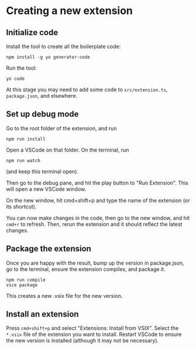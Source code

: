 # Creating a new extension

## Initialize code

Install the tool to create all the boilerplate code:
```
npm install -g yo generator-code
```

Run the tool:
```
yo code
```

At this stage you may need to add some code to `src/extension.ts`, `package.json`, and elsewhere.

## Set up debug mode

Go to the root folder of the extension, and run
```
npm run install
```

Open a VSCode on that folder. On the terminal, run
````
npm run watch
````
(and keep this terminal open).

Then go to the debug pane, and hit the play button to "Run Extension". This will open a new VSCode window.

On the new window, hit cmd+shift+p and type the name of the extension (or its shortcut).

You can now make changes in the code, then go to the new window, and hit `cmd+r` to refresh.
Then, rerun the extension and it should reflect the latest changes.

## Package the extension

Once you are happy with the result, bump up the version in package.json, go to the terminal, ensure the extension compiles, and package it.
```
npm run compile
vsce package
```

This creates a new .vsix file for the new version.


## Install an extension

Press `cmd+shift+p` and select "Extensions: Install from VSIX". Select the `*.vsix` file of the extension you want to install. Restart VSCode to ensure the new version is installed (although it may not be necessary).
